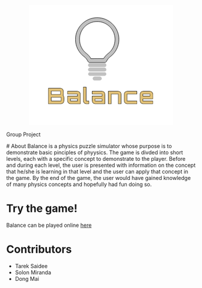 
<p align="center">
  <img src="Balance/Assets/sprites/logo.png" alt="logo"/>
<p>
</p>
  Group Project
</p>
# About 
Balance is a physics puzzle simulator whose purpose is to demonstrate basic pinciples of phyysics. The game is divded into short levels, each with a specific concept to demonstrate to the player. Before and during each level, the user is presented with information on the concept that he/she is learning in that level and the user can apply that concept in the game. By the end of the game, the user would have gained knowledge of many physics concepts and hopefully had fun doing so.

# Try the game!
Balance can be played online [here](https://cisc3660.itch.io/balance)
# Contributors 
  <ul>
    <li>Tarek Saidee</li>
    <li>Solon Miranda</li>
    <li>Dong Mai</li>
  </ul>
  

